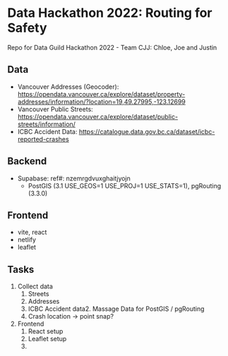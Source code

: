 # Data Hackathon 2022: Routing for Safety
Repo for Data Guild Hackathon 2022 - Team CJJ: Chloe, Joe and Justin

## Data
- Vancouver Addresses (Geocoder): https://opendata.vancouver.ca/explore/dataset/property-addresses/information/?location=19,49.27995,-123.12699
- Vancouver Public Streets: https://opendata.vancouver.ca/explore/dataset/public-streets/information/
- ICBC Accident Data: https://catalogue.data.gov.bc.ca/dataset/icbc-reported-crashes

## Backend
- Supabase: ref#: nzemrgdvuxghaitjyojn
    - PostGIS (3.1 USE_GEOS=1 USE_PROJ=1 USE_STATS=1), pgRouting (3.3.0)

## Frontend
- vite, react
- netlify
- leaflet


## Tasks
1. Collect data
   1. Streets
   2. Addresses
   3. ICBC Accident data2. Massage Data for PostGIS / pgRouting
   1. Crash location -> point snap? 
3. Frontend
   1. React setup
   2. Leaflet setup
   3. 
